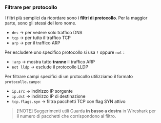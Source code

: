 ### **Filtrare per protocollo**

I filtri più semplici da ricordare sono i **filtri di protocollo**. Per la maggior parte, sono gli stessi del loro nome.

- `dns` → per vedere solo traffico DNS
- `tcp` → per tutto il traffico TCP
- `arp` → per il traffico ARP

Per escludere uno specifico protocollo si usa `!` oppure `not` :

- `!arp` → mostra tutto **tranne** il traffico ARP
- `not lldp` → esclude il protocollo LLDP

Per filtrare campi specifici di un protocollo utilizziamo il formato `protocollo.campo`:

- `ip.src` → indirizzo IP sorgente
- `ip.dst` → indirizzo IP di destinazione
- `tcp.flags.syn` → filtra pacchetti TCP con flag SYN attivo


> [!NOTE] Suggerimenti utili
> Guarda **in basso a destra** in Wireshark per il numero di pacchetti che corrispondono al filtro.
